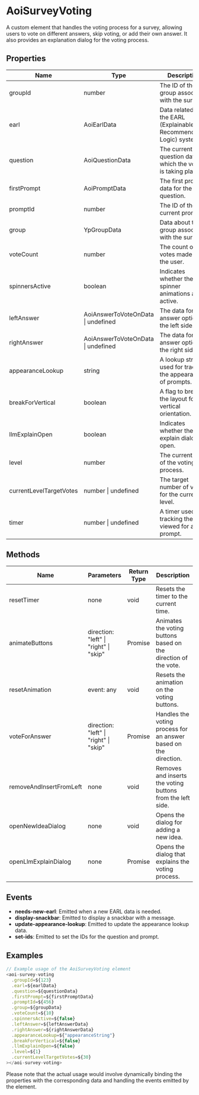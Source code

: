 # AoiSurveyVoting

A custom element that handles the voting process for a survey, allowing users to vote on different answers, skip voting, or add their own answer. It also provides an explanation dialog for the voting process.

## Properties

| Name                     | Type                                  | Description                                                                 |
|--------------------------|---------------------------------------|-----------------------------------------------------------------------------|
| groupId                  | number                                | The ID of the group associated with the survey.                              |
| earl                     | AoiEarlData                           | Data related to the EARL (Explainable AI Recommendation Logic) system.      |
| question                 | AoiQuestionData                       | The current question data for which the voting is taking place.             |
| firstPrompt              | AoiPromptData                         | The first prompt data for the question.                                     |
| promptId                 | number                                | The ID of the current prompt.                                               |
| group                    | YpGroupData                           | Data about the group associated with the survey.                            |
| voteCount                | number                                | The count of votes made by the user.                                        |
| spinnersActive           | boolean                               | Indicates whether the spinner animations are active.                        |
| leftAnswer               | AoiAnswerToVoteOnData \| undefined    | The data for the answer option on the left side.                            |
| rightAnswer              | AoiAnswerToVoteOnData \| undefined    | The data for the answer option on the right side.                           |
| appearanceLookup         | string                                | A lookup string used for tracking the appearance of prompts.                |
| breakForVertical         | boolean                               | A flag to break the layout for vertical orientation.                        |
| llmExplainOpen           | boolean                               | Indicates whether the LLM explain dialog is open.                           |
| level                    | number                                | The current level of the voting process.                                    |
| currentLevelTargetVotes  | number \| undefined                   | The target number of votes for the current level.                           |
| timer                    | number \| undefined                   | A timer used for tracking the time viewed for a prompt.                     |

## Methods

| Name             | Parameters                        | Return Type | Description                                                                 |
|------------------|-----------------------------------|-------------|-----------------------------------------------------------------------------|
| resetTimer       | none                              | void        | Resets the timer to the current time.                                       |
| animateButtons   | direction: "left" \| "right" \| "skip" | Promise<void> | Animates the voting buttons based on the direction of the vote.             |
| resetAnimation   | event: any                        | void        | Resets the animation on the voting buttons.                                 |
| voteForAnswer    | direction: "left" \| "right" \| "skip" | Promise<void> | Handles the voting process for an answer based on the direction.            |
| removeAndInsertFromLeft | none                        | void        | Removes and inserts the voting buttons from the left side.                  |
| openNewIdeaDialog | none                             | void        | Opens the dialog for adding a new idea.                                     |
| openLlmExplainDialog | none                          | Promise<void> | Opens the dialog that explains the voting process.                          |

## Events

- **needs-new-earl**: Emitted when a new EARL data is needed.
- **display-snackbar**: Emitted to display a snackbar with a message.
- **update-appearance-lookup**: Emitted to update the appearance lookup data.
- **set-ids**: Emitted to set the IDs for the question and prompt.

## Examples

```typescript
// Example usage of the AoiSurveyVoting element
<aoi-survey-voting
  .groupId=${123}
  .earl=${earlData}
  .question=${questionData}
  .firstPrompt=${firstPromptData}
  .promptId=${456}
  .group=${groupData}
  .voteCount=${10}
  .spinnersActive=${false}
  .leftAnswer=${leftAnswerData}
  .rightAnswer=${rightAnswerData}
  .appearanceLookup=${"appearanceString"}
  .breakForVertical=${false}
  .llmExplainOpen=${false}
  .level=${1}
  .currentLevelTargetVotes=${30}
></aoi-survey-voting>
```

Please note that the actual usage would involve dynamically binding the properties with the corresponding data and handling the events emitted by the element.